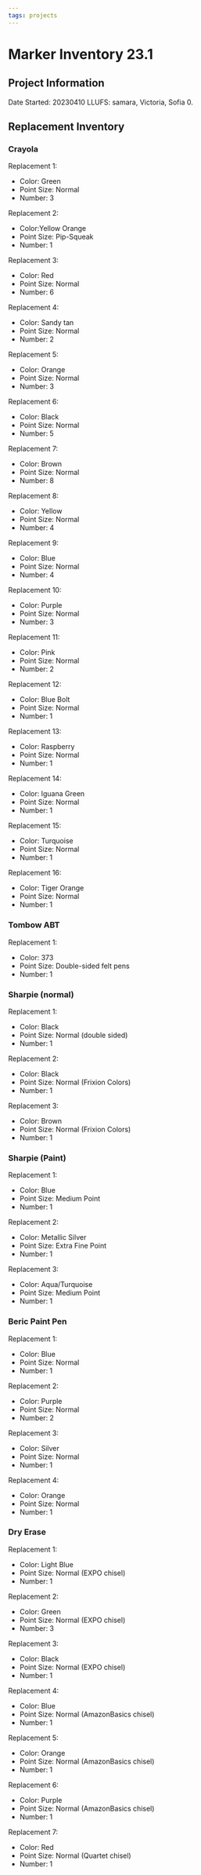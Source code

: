 ```yaml
---
tags: projects
---
```


# Marker Inventory 23.1

## Project Information 

Date Started: 20230410
LLUFS: samara, Victoria, Sofia
0.

## Replacement Inventory 

### Crayola 

Replacement 1: 
* Color: Green
* Point Size: Normal
* Number: 3

Replacement 2: 
* Color:Yellow Orange
* Point Size: Pip-Squeak
* Number: 1

Replacement 3: 
* Color: Red
* Point Size: Normal
* Number: 6

Replacement 4: 
* Color: Sandy tan
* Point Size: Normal
* Number: 2

Replacement 5: 
* Color: Orange
* Point Size: Normal
* Number: 3

Replacement 6: 
* Color: Black
* Point Size: Normal
* Number: 5

Replacement 7: 
* Color: Brown
* Point Size: Normal
* Number: 8

Replacement 8: 
* Color: Yellow
* Point Size: Normal
* Number: 4

Replacement 9: 
* Color: Blue
* Point Size: Normal
* Number: 4

Replacement 10: 
* Color: Purple
* Point Size: Normal
* Number: 3

Replacement 11: 
* Color: Pink
* Point Size: Normal
* Number: 2

Replacement 12: 
* Color: Blue Bolt
* Point Size: Normal
* Number: 1

Replacement 13: 
* Color: Raspberry
* Point Size: Normal
* Number: 1

Replacement 14: 
* Color: Iguana Green
* Point Size: Normal
* Number: 1

Replacement 15: 
* Color: Turquoise
* Point Size: Normal
* Number: 1

Replacement 16: 
* Color: Tiger Orange
* Point Size: Normal
* Number: 1

### Tombow ABT

Replacement 1: 
* Color: 373
* Point Size: Double-sided felt pens
* Number: 1


### Sharpie (normal) 

Replacement 1: 
* Color: Black
* Point Size: Normal (double sided)
* Number: 1

Replacement 2: 
* Color: Black
* Point Size: Normal (Frixion Colors)
* Number: 1

Replacement 3: 
* Color: Brown
* Point Size: Normal (Frixion Colors)
* Number: 1

### Sharpie (Paint)
Replacement 1: 
* Color: Blue
* Point Size: Medium Point
* Number: 1 

Replacement 2: 
* Color: Metallic Silver
* Point Size: Extra Fine Point
* Number: 1

Replacement 3: 
* Color: Aqua/Turquoise
* Point Size: Medium Point
* Number: 1

### Beric Paint Pen

Replacement 1: 
* Color: Blue
* Point Size: Normal
* Number: 1

Replacement 2: 
* Color: Purple
* Point Size: Normal
* Number: 2

Replacement 3: 
* Color: Silver
* Point Size: Normal
* Number: 1

Replacement 4: 
* Color: Orange
* Point Size: Normal
* Number: 1


### Dry Erase 

Replacement 1: 
* Color: Light Blue
* Point Size: Normal (EXPO chisel)
* Number: 1

Replacement 2: 
* Color: Green
* Point Size: Normal (EXPO chisel)
* Number: 3

Replacement 3: 
* Color: Black
* Point Size: Normal (EXPO chisel)
* Number: 1

Replacement 4: 
* Color: Blue
* Point Size: Normal (AmazonBasics chisel)
* Number: 1

Replacement 5: 
* Color: Orange
* Point Size: Normal (AmazonBasics chisel)
* Number: 1

Replacement 6: 
* Color: Purple
* Point Size: Normal (AmazonBasics chisel)
* Number: 1

Replacement 7: 
* Color: Red
* Point Size: Normal (Quartet chisel)
* Number: 1